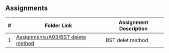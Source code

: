 ## Assignments

|  #  | Folder Link | Assignment Description |
| :-: | ----------- | ---------------------- |
|  1  | [Assignments/A03/BST delete method](https://github.com/TaiKrchy/3013---algorithms/blob/5b014f87980f530190b997f14f5323ea012754b2/Assignments/A03/BST%20delete%20method)     | BST delet method          |
